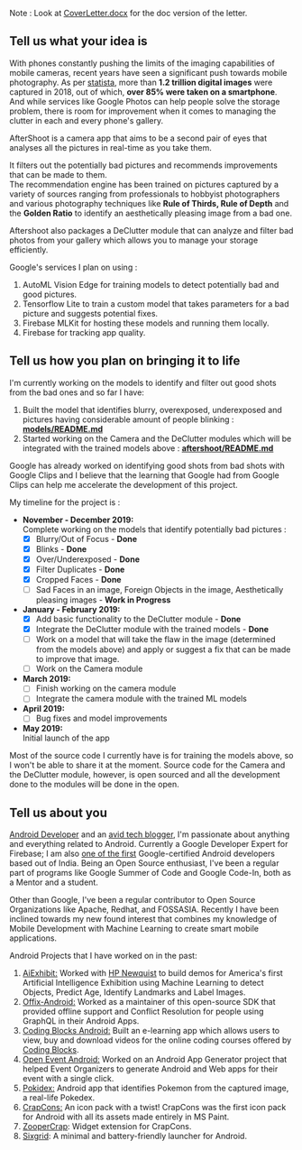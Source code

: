 Note : Look at [CoverLetter.docx](CoverLetter.docx) for the doc version of the letter.

## Tell us what your idea is

With phones constantly pushing the limits of the imaging capabilities of mobile cameras, recent years have seen a significant push towards mobile photography. As per [statista](https://www.statista.com/chart/10913/number-of-photos-taken-worldwide/), more than **1.2 trillion digital images** were captured in 2018, out of which, **over 85% were taken on a smartphone**. And while services like Google Photos can help people solve the storage problem, there is room for improvement when it comes to managing the clutter in each and every phone's gallery.

AfterShoot is a camera app that aims to be a second pair of eyes that analyses all the pictures in real-time as you take them.

It filters out the potentially bad pictures and recommends improvements that can be made to them.  
The recommendation engine has been trained on pictures captured by a variety of sources ranging from professionals to hobbyist photographers and various photography techniques like **Rule of Thirds, Rule of Depth** and the **Golden Ratio** to identify an aesthetically pleasing image from a bad one.

Aftershoot also packages a DeClutter module that can analyze and filter bad photos from your gallery which allows you to manage your storage efficiently.

Google's services I plan on using :

1. AutoML Vision Edge for training models to detect potentially bad and good pictures.
2. Tensorflow Lite to train a custom model that takes parameters for a bad picture and suggests potential fixes.
3. Firebase MLKit for hosting these models and running them locally.
4. Firebase for tracking app quality.

## Tell us how you plan on bringing it to life

I&#39;m currently working on the models to identify and filter out good shots from the bad ones and so far I have:

1. Built the model that identifies blurry, overexposed, underexposed and pictures having considerable amount of people blinking : **[models/README.md](models/README.md)**
2. Started working on the Camera and the DeClutter modules which will be integrated with the trained models above : **[aftershoot/README.md](aftershoot/README.md)**

Google has already worked on identifying good shots from bad shots with Google Clips and I believe that the learning that Google had from Google Clips can help me accelerate the development of this project.

My timeline for the project is :

- **November - December 2019:**   
Complete working on the models that identify potentially bad pictures :
  - [x] Blurry/Out of Focus - **Done** 
  - [x] Blinks - **Done**
  - [x] Over/Underexposed - **Done**
  - [x] Filter Duplicates - **Done**
  - [x] Cropped Faces - **Done**
  - [ ] Sad Faces in an image, Foreign Objects in the image, Aesthetically pleasing images - **Work in Progress**
- **January - February 2019:**   
  - [x] Add basic functionality to the DeClutter module - **Done**
  - [x] Integrate the DeClutter module with the trained models - **Done**
  - [ ] Work on a model that will take the flaw in the image (determined from the models above) and apply or suggest a fix that can be made to improve that image. 
  - [ ] Work on the Camera module
- **March 2019:**   
  - [ ] Finish working on the camera module 
  - [ ] Integrate the camera module with the trained ML models
- **April 2019:**   
  - [ ] Bug fixes and model improvements
- **May 2019:**   
Initial launch of the app

Most of the source code I currently have is for training the models above, so I won&#39;t be able to share it at the moment. 
Source code for the Camera and the DeClutter module, however, is open sourced and all the development done to the modules will be done in the open.

## Tell us about you

[Android Developer](https://harshithd.com/) and an [avid tech blogger](https://medium.com/@harshithdwivedi), I&#39;m passionate about anything and everything related to Android. Currently a Google Developer Expert for Firebase; I am also [one of the first](https://www.youtube.com/watch?v=zfVoxusy-0M) Google-certified Android developers based out of India. Being an Open Source enthusiast, I&#39;ve been a regular part of programs like Google Summer of Code and Google Code-In, both as a Mentor and a student.

Other than Google, I've been a regular contributor to Open Source Organizations like Apache, Redhat, and FOSSASIA. Recently I have been inclined towards my new found interest that combines my knowledge of Mobile Development with Machine Learning to create smart mobile applications.

Android Projects that I have worked on in the past:

1. [AiExhibit:](http://aiexhibit.org/) Worked with [HP Newquist](https://en.wikipedia.org/wiki/HP_Newquist) to build demos for America's first Artificial Intelligence Exhibition using Machine Learning to detect Objects, Predict Age, Identify Landmarks and Label Images.
2. [Offix-Android:](https://github.com/aerogear/offix-android) Worked as a maintainer of this open-source SDK that provided offline support and Conflict Resolution for people using GraphQL in their Android Apps.
3. [Coding Blocks Android:](https://github.com/coding-blocks/CBOnlineApp) Built an e-learning app which allows users to view, buy and download videos for the online coding courses offered by [Coding Blocks](https://codingblocks.com/).
4. [Open Event Android:](https://github.com/fossasia/open-event-droidgen) Worked on an Android App Generator project that helped Event Organizers to generate Android and Web apps for their event with a single click.
5. [Pokidex:](https://play.google.com/store/apps/details?id=app.harshit.pokedex&amp;hl=en_IN) Android app that identifies Pokemon from the captured image, a real-life Pokedex.
6. [CrapCons:](https://play.google.com/store/apps/details?id=com.dagger.crapcons) An icon pack with a twist! CrapCons was the first icon pack for Android with all its assets made entirely in MS Paint.
7. [ZooperCrap](https://play.google.com/store/apps/details?id=com.adam.zwskin.zoopercrap&amp;hl=en_IN): Widget extension for CrapCons.
8. [Sixgrid](https://play.google.com/store/apps/details?id=io.pure.sixgrid): A minimal and battery-friendly launcher for Android.
